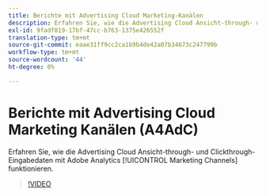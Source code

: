 ```yaml
---
title: Berichte mit Advertising Cloud Marketing-Kanälen
description: Erfahren Sie, wie die Advertising Cloud Ansicht-through- und Clickthrough-Eingabedaten mit Adobe Analytics Marketing-Kanälen funktionieren.
exl-id: 9fadf819-17bf-47cc-b763-1375e426552f
translation-type: tm+mt
source-git-commit: eaae31ff9cc2ca1b9b4de42a07b34673c247799b
workflow-type: tm+mt
source-wordcount: '44'
ht-degree: 0%

---
```


# Berichte mit Advertising Cloud Marketing Kanälen (A4AdC)

Erfahren Sie, wie die Advertising Cloud Ansicht-through- und Clickthrough-Eingabedaten mit Adobe Analytics [!UICONTROL Marketing Channels] funktionieren.

>[!VIDEO](https://video.tv.adobe.com/v/33502)
